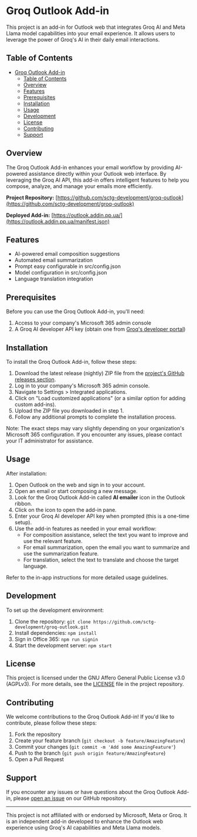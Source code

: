 # Groq Outlook Add-in

This project is an add-in for Outlook web that integrates Groq AI and Meta Llama model capabilities into your email experience. It allows users to leverage the power of Groq's AI in their daily email interactions.

## Table of Contents

- [Groq Outlook Add-in](#groq-outlook-add-in)
  - [Table of Contents](#table-of-contents)
  - [Overview](#overview)
  - [Features](#features)
  - [Prerequisites](#prerequisites)
  - [Installation](#installation)
  - [Usage](#usage)
  - [Development](#development)
  - [License](#license)
  - [Contributing](#contributing)
  - [Support](#support)

## Overview

The Groq Outlook Add-in enhances your email workflow by providing AI-powered assistance directly within your Outlook web interface. By leveraging the Groq AI API, this add-in offers intelligent features to help you compose, analyze, and manage your emails more efficiently.

**Project Repository:** [https://github.com/sctg-development/groq-outlook](https://github.com/sctg-development/groq-outlook)

**Deployed Add-in:** [https://outlook.addin.pp.ua/](https://outlook.addin.pp.ua/manifest.json)

## Features

- AI-powered email composition suggestions
- Automated email summarization
- Prompt easy configurable in src/config.json
- Model configuration in src/config.json
- Language translation integration

## Prerequisites

Before you can use the Groq Outlook Add-in, you'll need:

1. Access to your company's Microsoft 365 admin console
2. A Groq AI developer API key (obtain one from [Groq's developer portal](https://console.groq.com))

## Installation

To install the Groq Outlook Add-in, follow these steps:

1. Download the latest release (nightly) ZIP file from the [project's GitHub releases section](https://github.com/sctg-development/groq-outlook/releases).
2. Log in to your company's Microsoft 365 admin console.
3. Navigate to Settings > Integrated applications.
4. Click on "Load customized applications" (or a similar option for adding custom add-ins).
5. Upload the ZIP file you downloaded in step 1.
6. Follow any additional prompts to complete the installation process.

Note: The exact steps may vary slightly depending on your organization's Microsoft 365 configuration. If you encounter any issues, please contact your IT administrator for assistance.

## Usage

After installation:

1. Open Outlook on the web and sign in to your account.
2. Open an email or start composing a new message.
3. Look for the Groq Outlook Add-in called **AI emailer** icon in the Outlook ribbon.
4. Click on the icon to open the add-in pane.
5. Enter your Groq AI developer API key when prompted (this is a one-time setup).
6. Use the add-in features as needed in your email workflow:
   - For composition assistance, select the text you want to improve and use the relevant feature.
   - For email summarization, open the email you want to summarize and use the summarization feature.
   - For translation, select the text to translate and choose the target language.

Refer to the in-app instructions for more detailed usage guidelines.

## Development

To set up the development environment:

1. Clone the repository: `git clone https://github.com/sctg-development/groq-outlook.git`
2. Install dependencies: `npm install`
3. Sign in Office 365: `npm run signin`
4. Start the development server: `npm start`

## License

This project is licensed under the GNU Affero General Public License v3.0 (AGPLv3). For more details, see the [LICENSE](LICENSE.md) file in the project repository.

## Contributing

We welcome contributions to the Groq Outlook Add-in! If you'd like to contribute, please follow these steps:

1. Fork the repository
2. Create your feature branch (`git checkout -b feature/AmazingFeature`)
3. Commit your changes (`git commit -m 'Add some AmazingFeature'`)
4. Push to the branch (`git push origin feature/AmazingFeature`)
5. Open a Pull Request

## Support

If you encounter any issues or have questions about the Groq Outlook Add-in, please [open an issue](https://github.com/sctg-development/groq-outlook/issues) on our GitHub repository.

---

This project is not affiliated with or endorsed by Microsoft, Meta or Groq. It is an independent add-in developed to enhance the Outlook web experience using Groq's AI capabilities and Meta Llama models.
